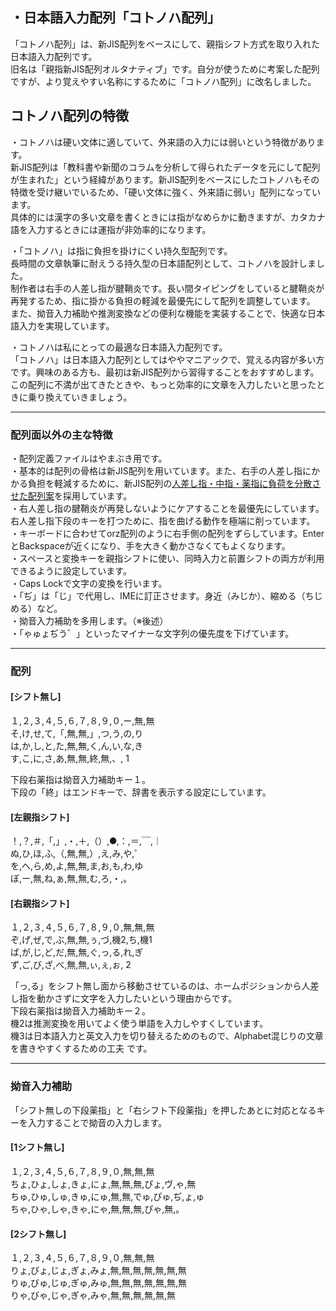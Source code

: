 ## ・日本語入力配列「コトノハ配列」
「コトノハ配列」は、新JIS配列をベースにして、親指シフト方式を取り入れた日本語入力配列です。  
旧名は「親指新JIS配列オルタナティブ」です。自分が使うために考案した配列ですが、より覚えやすい名称にするために「コトノハ配列」に改名しました。  
  
## コトノハ配列の特徴
・コトノハは硬い文体に適していて、外来語の入力には弱いという特徴があります。  
新JIS配列は「教科書や新聞のコラムを分析して得られたデータを元にして配列が生まれた」という経緯があります。新JIS配列をベースにしたコトノハもその特徴を受け継いでいるため、「硬い文体に強く、外来語に弱い」配列になっています。  
具体的には漢字の多い文章を書くときには指がなめらかに動きますが、カタカナ語を入力するときには運指が非効率的になります。  
  
・「コトノハ」は指に負担を掛けにくい持久型配列です。  
長時間の文章執筆に耐えうる持久型の日本語配列として、コトノハを設計しました。  
制作者は右手の人差し指が腱鞘炎です。長い間タイピングをしていると腱鞘炎が再発するため、指に掛かる負担の軽減を最優先にして配列を調整しています。  
また、拗音入力補助や推測変換などの便利な機能を実装することで、快適な日本語入力を実現しています。  
    
・コトノハは私にとっての最適な日本語入力配列です。  
「コトノハ」は日本語入力配列としてはややマニアックで、覚える内容が多い方です。興味のある方も、最初は新JIS配列から習得することをおすすめします。この配列に不満が出てきたときや、もっと効率的に文章を入力したいと思ったときに乗り換えていきましょう。  
   
---

### 配列面以外の主な特徴  
・配列定義ファイルはやまぶき用です。  
・基本的は配列の骨格は新JIS配列を用いています。また、右手の人差し指にかかる負担を軽減するために、新JIS配列の[人差し指・中指・薬指に負荷を分散させた配列案](https://ja.wikipedia.org/wiki/%E6%96%B0JIS%E9%85%8D%E5%88%97#%E4%BA%BA%E5%B7%AE%E3%81%97%E6%8C%87%E3%83%BB%E4%B8%AD%E6%8C%87%E3%83%BB%E8%96%AC%E6%8C%87%E3%81%AB%E8%B2%A0%E8%8D%B7%E3%82%92%E5%88%86%E6%95%A3%E3%81%95%E3%81%9B%E3%81%9F%E9%85%8D%E5%88%97%E6%A1%88)を採用しています。  
・右人差し指の腱鞘炎が再発しないようにケアすることを最優先にしています。右人差し指下段のキーを打つために、指を曲げる動作を極端に削っています。  
・キーボードに合わせてorz配列のように右手側の配列をずらしています。EnterとBackspaceが近くになり、手を大きく動かさなくてもよくなります。  
・スペースと変換キーを親指シフトに使い、同時入力と前置シフトの両方が利用できるように設定しています。  
・Caps Lockで文字の変換を行います。  
・「ぢ」は「じ」で代用し、IMEに訂正させます。身近（みじか）、縮める（ちじめる）など。  
・拗音入力補助を多用します。（※後述）  
・「ゃゅょぢう゛」といったマイナーな文字列の優先度を下げています。  
  
---
  
### 配列  
#### [シフト無し]  
１,２,３,４,５,６,７,８,９,０,ー,無,無  
そ,け,せ,て,「,無,無,」,つ,う,の,り  
は,か,し,と,た,無,無,く,ん,い,な,き  
す,こ,に,さ,あ,無,無,終,無,、, 1  
  
下段右薬指は拗音入力補助キー１。  
下段の「終」はエンドキーで、辞書を表示する設定にしています。  
  
#### [左親指シフト]  
！,？,＃,「,」,・,＋,（）,●,：,＝,￣,｜  
ぬ,ひ,ほ,ふ,（,無,無,）,え,み,や,゜  
を,へ,ら,め,よ,無,無,ま,お,も,わ,ゆ  
ぼ,ー,無,ね,ぁ,無,無,む,ろ,・,。  
  
#### [右親指シフト]  
１,２,３,４,５,６,７,８,９,０,無,無,無  
ぞ,げ,ぜ,で,ぶ,無,無,ぅ,づ,機2,ち,機1  
ば,が,じ,ど,だ,無,無,ぐ,っ,る,れ,ぎ  
ず,ご,び,ざ,べ,無,無,ぃ,ぇ,ぉ, 2  
  
「っ,る」をシフト無し面から移動させているのは、ホームポジションから人差し指を動かさずに文字を入力したいという理由からです。  
下段右薬指は拗音入力補助キー２。  
機2は推測変換を用いてよく使う単語を入力しやすくしています。  
機3は日本語入力と英文入力を切り替えるためのもので、Alphabet混じりの文章を書きやすくするための工夫 です。 
  
---
  
### 拗音入力補助  
「シフト無しの下段薬指」と「右シフト下段薬指」を押したあとに対応となるキーを入力することで拗音の入力します。
  
#### [1シフト無し]  
１,２,３,４,５,６,７,８,９,０,無,無,無  
ちょ,ひょ,しょ,きょ,にょ,無,無,無,ぴょ,ヴ,ゃ,無  
ちゅ,ひゅ,しゅ,きゅ,にゅ,無,無,でゅ,ぴゅ,ぢ,ょ,ゅ  
ちゃ,ひゃ,しゃ,きゃ,にゃ,無,無,無,ぴゃ,無,。  
  
#### [2シフト無し]  
１,２,３,４,５,６,７,８,９,０,無,無,無  
りょ,びょ,じょ,ぎょ,みょ,無,無,無,無,無,無,無  
りゅ,びゅ,じゅ,ぎゅ,みゅ,無,無,無,無,無,無,無  
りゃ,びゃ,じゃ,ぎゃ,みゃ,無,無,無,無,無,無  
  
